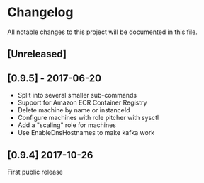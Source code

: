 # Changelog

All notable changes to this project will be documented in this file.

## [Unreleased]

## [0.9.5] - 2017-06-20

- Split into several smaller sub-commands
- Support for Amazon ECR Container Registry
- Delete machine by name or instanceId
- Configure machines with role pitcher with sysctl
- Add a "scaling" role for machines
- Use EnableDnsHostnames to make kafka work

## [0.9.4] 2017-10-26

First public release